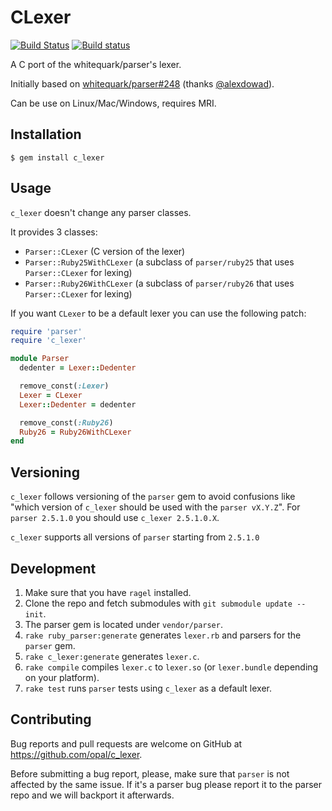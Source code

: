 # CLexer

[![Build Status](https://travis-ci.org/opal/c_lexer.svg?branch=master)](https://travis-ci.org/opal/c_lexer)
[![Build status](https://ci.appveyor.com/api/projects/status/lqw4pid44jvfbnl3/branch/master?svg=true)](https://ci.appveyor.com/project/iliabylich/c-lexer/branch/master)

A C port of the whitequark/parser's lexer.

Initially based on [whitequark/parser#248](https://github.com/whitequark/parser/pull/248) (thanks [@alexdowad](https://github.com/alexdowad)).

Can be use on Linux/Mac/Windows, requires MRI.

## Installation

```
$ gem install c_lexer
```

## Usage

`c_lexer` doesn't change any parser classes.

It provides 3 classes:
+ `Parser::CLexer` (C version of the lexer)
+ `Parser::Ruby25WithCLexer` (a subclass of `parser/ruby25` that uses `Parser::CLexer` for lexing)
+ `Parser::Ruby26WithCLexer` (a subclass of `parser/ruby26` that uses `Parser::CLexer` for lexing)

If you want `CLexer` to be a default lexer you can use the following patch:

``` ruby
require 'parser'
require 'c_lexer'

module Parser
  dedenter = Lexer::Dedenter

  remove_const(:Lexer)
  Lexer = CLexer
  Lexer::Dedenter = dedenter

  remove_const(:Ruby26)
  Ruby26 = Ruby26WithCLexer
end
```

## Versioning

`c_lexer` follows versioning of the `parser` gem to avoid confusions like
"which version of `c_lexer` should be used with the `parser vX.Y.Z`". For `parser 2.5.1.0` you should use `c_lexer 2.5.1.0.X`.

`c_lexer` supports all versions of `parser` starting from `2.5.1.0`

## Development

1. Make sure that you have `ragel` installed.
2. Clone the repo and fetch submodules with `git submodule update --init`.
3. The parser gem is located under `vendor/parser`.
4. `rake ruby_parser:generate` generates `lexer.rb` and parsers for the `parser` gem.
5. `rake c_lexer:generate` generates `lexer.c`.
6. `rake compile` compiles `lexer.c` to `lexer.so` (or `lexer.bundle` depending on your platform).
7. `rake test` runs `parser` tests using `c_lexer` as a default lexer.

## Contributing

Bug reports and pull requests are welcome on GitHub at https://github.com/opal/c_lexer.

Before submitting a bug report, please, make sure that `parser` is not affected by the same issue.
If it's a parser bug please report it to the parser repo and we will backport it afterwards.
